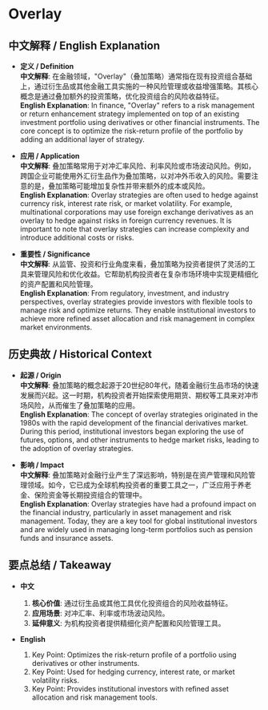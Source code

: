 # Overlay

## 中文解释 / English Explanation

* **定义 / Definition**  
  **中文解释**: 在金融领域，"Overlay"（叠加策略）通常指在现有投资组合基础上，通过衍生品或其他金融工具实施的一种风险管理或收益增强策略。其核心概念是通过叠加额外的投资策略，优化投资组合的风险收益特征。  
  **English Explanation**: In finance, "Overlay" refers to a risk management or return enhancement strategy implemented on top of an existing investment portfolio using derivatives or other financial instruments. The core concept is to optimize the risk-return profile of the portfolio by adding an additional layer of strategy.

* **应用 / Application**  
  **中文解释**: 叠加策略常用于对冲汇率风险、利率风险或市场波动风险。例如，跨国企业可能使用外汇衍生品作为叠加策略，以对冲外币收入的风险。需要注意的是，叠加策略可能增加复杂性并带来额外的成本或风险。  
  **English Explanation**: Overlay strategies are often used to hedge against currency risk, interest rate risk, or market volatility. For example, multinational corporations may use foreign exchange derivatives as an overlay to hedge against risks in foreign currency revenues. It is important to note that overlay strategies can increase complexity and introduce additional costs or risks.

* **重要性 / Significance**  
  **中文解释**: 从监管、投资和行业角度来看，叠加策略为投资者提供了灵活的工具来管理风险和优化收益。它帮助机构投资者在复杂市场环境中实现更精细化的资产配置和风险管理。  
  **English Explanation**: From regulatory, investment, and industry perspectives, overlay strategies provide investors with flexible tools to manage risk and optimize returns. They enable institutional investors to achieve more refined asset allocation and risk management in complex market environments.

## 历史典故 / Historical Context

* **起源 / Origin**  
  **中文解释**: 叠加策略的概念起源于20世纪80年代，随着金融衍生品市场的快速发展而兴起。这一时期，机构投资者开始探索使用期货、期权等工具来对冲市场风险，从而催生了叠加策略的应用。  
  **English Explanation**: The concept of overlay strategies originated in the 1980s with the rapid development of the financial derivatives market. During this period, institutional investors began exploring the use of futures, options, and other instruments to hedge market risks, leading to the adoption of overlay strategies.

* **影响 / Impact**  
  **中文解释**: 叠加策略对金融行业产生了深远影响，特别是在资产管理和风险管理领域。如今，它已成为全球机构投资者的重要工具之一，广泛应用于养老金、保险资金等长期投资组合的管理中。  
  **English Explanation**: Overlay strategies have had a profound impact on the financial industry, particularly in asset management and risk management. Today, they are a key tool for global institutional investors and are widely used in managing long-term portfolios such as pension funds and insurance assets.

## 要点总结 / Takeaway

* **中文**  
  1. **核心价值**: 通过衍生品或其他工具优化投资组合的风险收益特征。
  2. **应用场景**: 对冲汇率、利率或市场波动风险。
  3. **延伸意义**: 为机构投资者提供精细化资产配置和风险管理工具。

* **English**  
  1. Key Point: Optimizes the risk-return profile of a portfolio using derivatives or other instruments.
  2. Key Point: Used for hedging currency, interest rate, or market volatility risks.
  3. Key Point: Provides institutional investors with refined asset allocation and risk management tools.